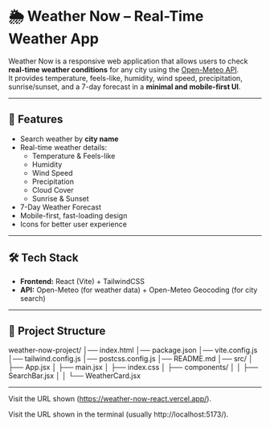 # 🌦 Weather Now – Real-Time Weather App

Weather Now is a responsive web application that allows users to check **real-time weather conditions** for any city using the [Open-Meteo API](https://open-meteo.com/).  
It provides temperature, feels-like, humidity, wind speed, precipitation, sunrise/sunset, and a 7-day forecast in a **minimal and mobile-first UI**.

---

## 🚀 Features
- Search weather by **city name**
- Real-time weather details:
  - Temperature & Feels-like
  - Humidity
  - Wind Speed
  - Precipitation
  - Cloud Cover
  - Sunrise & Sunset
- 7-Day Weather Forecast
- Mobile-first, fast-loading design
- Icons for better user experience

---

## 🛠 Tech Stack
- **Frontend:** React (Vite) + TailwindCSS
- **API:** Open-Meteo (for weather data) + Open-Meteo Geocoding (for city search)

---

## 📂 Project Structure
weather-now-project/
│── index.html
│── package.json
│── vite.config.js
│── tailwind.config.js
│── postcss.config.js
│── README.md
│── src/
│ ├── App.jsx
│ ├── main.jsx
│ ├── index.css
│ ├── components/
│ │ ├── SearchBar.jsx
│ │ └── WeatherCard.jsx


---
Visit the URL shown (https://weather-now-react.vercel.app/).

Visit the URL shown in the terminal (usually http://localhost:5173/).
